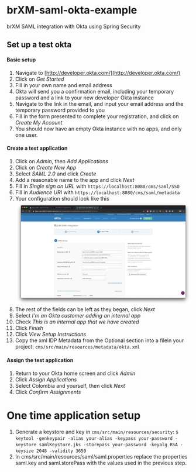 # brXM-saml-okta-example
brXM SAML integration with Okta using Spring Security

## Set up a test okta

#### Basic setup
1. Navigate to [http://developer.okta.com/](http://developer.okta.com/)
1. Click on *Get Started*
1. Fill in your own name and email address
1. Okta will send you a confirmation email, including your temporary password and a link to your new developer Okta instance
1. Navigate to the link in the email, and input your email address and the temporary password provided to you
1. Fill in the form presented to complete your registration, and click on *Create My Account*
1. You should now have an empty Okta instance with no apps, and only one user.

#### Create a test application
1. Click on *Admin*, then *Add Applications*
1. Click on *Create New App*
1. Select *SAML 2.0* and click *Create*
1. Add a reasonable name to the app and click *Next*
1. Fill in *Single sign on URL* with `https://localhost:8080/cms/saml/SSO`
1. Fill in *Audience URI* with `https://localhost:8080/cms/saml/metadata`
1. Your configuration should look like this ![okta config](okta-conf.png)
1. The rest of the fields can be left as they began, click *Next*
1. Select *I'm an Okta customer adding an internal app*
1. Check *This is an internal app that we have created*
1. Click *Finish*
1. Click *View Setup Instructions*
1. Copy the xml IDP Metadata from the Optional section into a filein your project: `cms/src/main/resources/metadata/okta.xml`

#### Assign the test application
1. Return to your Okta home screen and click *Admin*
1. Click *Assign Applications*
1. Select Colombia and yourself, then click *Next*
1. Click *Confirm Assignments*

# One time application setup

1. Generate a keystore and key in `cms/src/main/resources/security`:
`$ keytool -genkeypair -alias your-alias -keypass your-password -keystore samlKeystore.jks -storepass your-password -keyalg RSA -keysize 2048 -validity 3650`
1. In cms/src/main/resources/saml/saml.properties replace the properties saml.key and saml.storePass with the values used in the previous step.